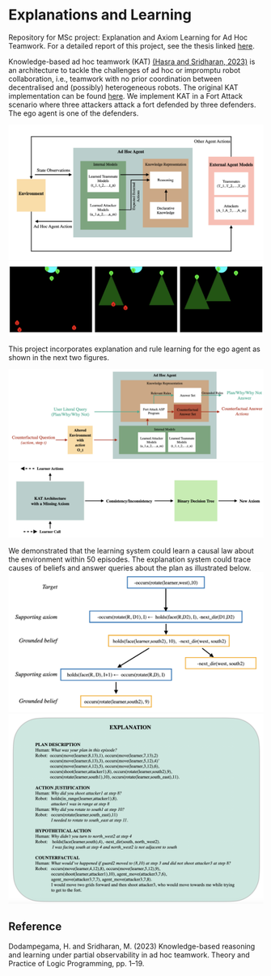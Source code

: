 # Explanations and Learning
Repository for MSc project: Explanation and Axiom Learning for Ad Hoc Teamwork. 
For a detailed report of this project, see the thesis linked [here](https://drive.google.com/file/d/1DNTGtDMFa1xbxG65BY_Vduoroh-ChRxH/view).

Knowledge-based ad hoc teamwork (KAT) [(Hasra and Sridharan, 2023)](https://www.cs.bham.ac.uk/~sridharm/Papers/tplp23_ahtPartialObsComm.pdf) is an architecture to tackle the challenges of ad hoc or impromptu robot collaboration, i.e., teamwork with no prior coordination between decentralised and (possibly) heterogeneous robots. The original KAT implementation can be found [here](https://github.com/hharithaki/KAT/tree/main/Code/FA). We implement KAT in a Fort Attack scenario where three attackers attack a fort defended by three defenders. The ego agent is one of the defenders.

![](KAT-arch.png)
![](FortAttack.png)

This project incorporates explanation and rule learning for the ego agent as shown in the next two figures.

![](Explanation.png)
![](AxiomLearn.png)

We demonstrated that the learning system could learn a causal law about the environment within 50 episodes. The explanation system could trace causes of beliefs and answer queries about the plan as illustrated below.
![](belief_tree.png)
![](QnA.png)

## Reference
Dodampegama, H. and Sridharan, M. (2023) Knowledge-based reasoning and learning under partial observability in ad hoc teamwork. Theory and Practice of Logic Programming, pp. 1–19.
